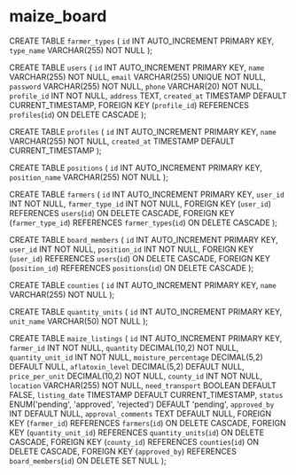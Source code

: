 # maize_board
CREATE TABLE `farmer_types` (
    `id` INT AUTO_INCREMENT PRIMARY KEY,
    `type_name` VARCHAR(255) NOT NULL
);

CREATE TABLE `users` (
    `id` INT AUTO_INCREMENT PRIMARY KEY,
    `name` VARCHAR(255) NOT NULL,
    `email` VARCHAR(255) UNIQUE NOT NULL,
    `password` VARCHAR(255) NOT NULL,
    `phone` VARCHAR(20) NOT NULL,
    `profile_id` INT NOT NULL,
    `address` TEXT,
    `created_at` TIMESTAMP DEFAULT CURRENT_TIMESTAMP,
    FOREIGN KEY (`profile_id`) REFERENCES `profiles`(`id`) ON DELETE CASCADE
);

CREATE TABLE `profiles` (
    `id` INT AUTO_INCREMENT PRIMARY KEY,
    `name` VARCHAR(255) NOT NULL,
    `created_at` TIMESTAMP DEFAULT CURRENT_TIMESTAMP
);

CREATE TABLE `positions` (
    `id` INT AUTO_INCREMENT PRIMARY KEY,
    `position_name` VARCHAR(255) NOT NULL
);

CREATE TABLE `farmers` (
    `id` INT AUTO_INCREMENT PRIMARY KEY,
    `user_id` INT NOT NULL,
    `farmer_type_id` INT NOT NULL,
    FOREIGN KEY (`user_id`) REFERENCES `users`(`id`) ON DELETE CASCADE,
    FOREIGN KEY (`farmer_type_id`) REFERENCES `farmer_types`(`id`) ON DELETE CASCADE
);

CREATE TABLE `board_members` (
    `id` INT AUTO_INCREMENT PRIMARY KEY,
    `user_id` INT NOT NULL,
    `position_id` INT NOT NULL,
    FOREIGN KEY (`user_id`) REFERENCES `users`(`id`) ON DELETE CASCADE,
    FOREIGN KEY (`position_id`) REFERENCES `positions`(`id`) ON DELETE CASCADE
);

CREATE TABLE `counties` (
    `id` INT AUTO_INCREMENT PRIMARY KEY,
    `name` VARCHAR(255) NOT NULL
);

CREATE TABLE `quantity_units` (
    `id` INT AUTO_INCREMENT PRIMARY KEY,
    `unit_name` VARCHAR(50) NOT NULL
);

CREATE TABLE `maize_listings` (
    `id` INT AUTO_INCREMENT PRIMARY KEY,
    `farmer_id` INT NOT NULL,
    `quantity` DECIMAL(10,2) NOT NULL,
    `quantity_unit_id` INT NOT NULL,
    `moisture_percentage` DECIMAL(5,2) DEFAULT NULL,
    `aflatoxin_level` DECIMAL(5,2) DEFAULT NULL,
    `price_per_unit` DECIMAL(10,2) NOT NULL,
    `county_id` INT NOT NULL,
    `location` VARCHAR(255) NOT NULL,
    `need_transport` BOOLEAN DEFAULT FALSE,
    `listing_date` TIMESTAMP DEFAULT CURRENT_TIMESTAMP,
    `status` ENUM('pending', 'approved', 'rejected') DEFAULT 'pending',
    `approved_by` INT DEFAULT NULL,
    `approval_comments` TEXT DEFAULT NULL,
    FOREIGN KEY (`farmer_id`) REFERENCES `farmers`(`id`) ON DELETE CASCADE,
    FOREIGN KEY (`quantity_unit_id`) REFERENCES `quantity_units`(`id`) ON DELETE CASCADE,
    FOREIGN KEY (`county_id`) REFERENCES `counties`(`id`) ON DELETE CASCADE,
    FOREIGN KEY (`approved_by`) REFERENCES `board_members`(`id`) ON DELETE SET NULL
);